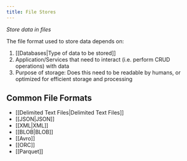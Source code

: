 ```yaml
---
title: File Stores
---
```

*Store data in files*

The file format used to store data depends on:
1. [[Databases|Type of data to be stored]]
2. Application/Services that need to interact (i.e. perform CRUD operations) with data
3. Purpose of storage: Does this need to be readable by humans, or optimized for efficient storage and processing
## Common File Formats
- [[Delimited Text Files|Delimited Text Files]]
- [[JSON|JSON]]
- [[XML|XML]]
- [[BLOB|BLOB]]
- [[Avro]]
- [[ORC]]
- [[Parquet]]